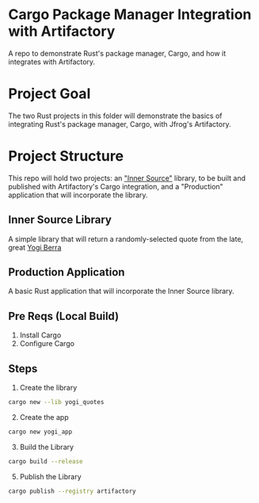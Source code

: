 # Cargo Package Manager Integration with Artifactory
A repo to demonstrate Rust's package manager, Cargo, and how it integrates with Artifactory.

# Project Goal
The two Rust projects in this folder will demonstrate the basics of integrating Rust's package manager, Cargo, with 
Jfrog's Artifactory.

# Project Structure
This repo will hold two projects: an ["Inner Source"](https://en.wikipedia.org/wiki/Inner_source) library, to be built and published with Artifactory's Cargo 
integration, and a "Production" application that will incorporate the library.

## Inner Source Library
A simple library that will return a randomly-selected quote from the late, great [Yogi Berra](https://en.wikipedia.org/wiki/Yogi_Berra)

## Production Application
A basic Rust application that will incorporate the Inner Source library.  

## Pre Reqs (Local Build)
1. Install Cargo
2. Configure Cargo
## Steps
1. Create the library
```bash
cargo new --lib yogi_quotes
```
2. Create the app
```bash
cargo new yogi_app
```
3. Build the Library
```bash
cargo build --release
```
5. Publish the Library
```bash
cargo publish --registry artifactory
```


